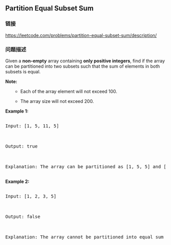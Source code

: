 ## Partition Equal Subset Sum  
### 链接  
https://leetcode.com/problems/partition-equal-subset-sum/description/  
### 问题描述
Given a **non-empty** array containing **only positive integers**, find if the array can be partitioned into two subsets such that the sum of elements in both subsets is equal.


**Note:**<br />
<ol>
- Each of the array element will not exceed 100.
- The array size will not exceed 200.
</ol>


**Example 1:**
<pre>
Input: [1, 5, 11, 5]

Output: true

Explanation: The array can be partitioned as [1, 5, 5] and [11].
</pre>


**Example 2:**
<pre>
Input: [1, 2, 3, 5]

Output: false

Explanation: The array cannot be partitioned into equal sum subsets.
</pre>

